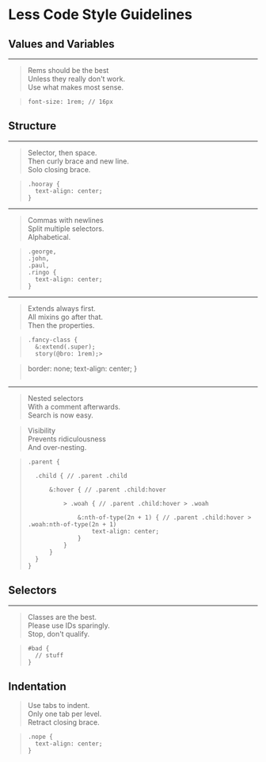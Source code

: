 # Less Code Style Guidelines

## Values and Variables

* * *

> Rems should be the best  
> Unless they really don't work.  
> Use what makes most sense.

> ```less
> font-size: 1rem; // 16px
> ```

## Structure

* * *

> Selector, then space.  
> Then curly brace and new line.  
> Solo closing brace.

> ```less
> .hooray {
> 	text-align: center;
> }
> ```

* * *

> Commas with newlines  
> Split multiple selectors.  
> Alphabetical.

> ```less
> .george,
> .john,
> .paul,
> .ringo {
> 	text-align: center;
> }
> ```

* * *

> Extends always first.  
> All mixins go after that.  
> Then the properties.

> ```less
> .fancy-class {
> 	&:extend(.super);
> 	story(@bro: 1rem);> 

> 	border: none;
> 	text-align: center;
> }
> ```

* * *


> Nested selectors  
> With a comment afterwards.  
> Search is now easy.

> Visibility  
> Prevents ridiculousness  
> And over-nesting.  

> ```less
> .parent {
> 	
> 	.child { // .parent .child
> 		
> 		&:hover { // .parent .child:hover
> 			
> 			> .woah { // .parent .child:hover > .woah
> 				
> 				&:nth-of-type(2n + 1) { // .parent .child:hover > .woah:nth-of-type(2n + 1)
> 					text-align: center;
> 				}
> 			}
> 		}
> 	}
> }
> ```

## Selectors

* * *

> Classes are the best.  
> Please use IDs sparingly.  
> Stop, don't qualify.  

> ```less
> #bad {
> 	// stuff
> }

## Indentation

> Use tabs to indent.  
> Only one tab per level.  
> Retract closing brace.  

> ```less
> .nope {
> 	text-align: center;
> }
> ```
